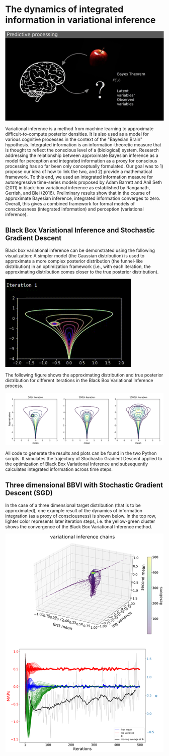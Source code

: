 # The dynamics of integrated information in variational inference

<img src="https://github.com/nadinespy/BBVI_SGD/blob/main/bayes.jpg?raw=true" alt="Bayes and consciousness" width="600 px" />

Variational inference is a method from machine learning to approximate difficult-to-compute posterior densities. It is also used as a model for various cognitive processes in the context of the "Bayesian Brain" hypothesis. Integrated information is an information-theoretic measure that is thought to reflect the conscious level of a (biological) system. Research addressing the relationship between approximate Bayesian inference as a model for perception and integrated information as a proxy for conscious processing has so far been only conceptually formulated. Our goal was to 1) propose our idea of how to  link the two, and 2) provide a mathematical framework. To this end, we used an integrated information measure for autoregressive time-series models proposed by Adam Barrett and Anil Seth (2011) in black-box variational inference as established by Ranganath, Gerrish, and Blei (2016). Preliminary results show that in the course of approximate Bayesian inference, integrated information converges to zero. Overall, this gives a combined framework for formal models of consciousness (integrated information) and perception (variational inference).

## Black Box Variational Inference and Stochastic Gradient Descent

Black box variational inference can be demonstrated using the following visualization: A simpler model (the Gaussian distribution) is used to approximate a more complex posterior distribution (the funnel-like distribution) in an optimization framework (i.e., with each iteration, the approximating distribution comes closer to the true posterior distribution).

<img src="https://github.com/nadinespy/BBVI_SGD/blob/main/variation_inf.gif?raw=true" alt="Variational Inference" width="400 px" />

The following figure shows the approximating distribution and true posterior distribution for different iterations in the Black Box Variational Inference process.

<img src="https://github.com/nadinespy/BBVI_SGD/blob/main/2D_variational_target_distr.png?raw=true" alt="2D plot"/>

All code to generate the results and plots can be found in the two Python scripts. It simulates the trajectory of Stochastic Gradient Descent applied to the optimization of Black Box Variational Inference and subsequently calculates integrated information across time steps.

## Three dimensional BBVI with Stochastic Gradient Descent (SGD)

In the case of a three dimensional target distribution (that is to be approximated), one example result of the dynamics of information integration (as a proxy of consciousness) is shown below. In the top row, lighter color represents later iteration steps, i.e. the yellow-green cluster shows the convergence of the Black Box Variational Inference method.

<img src="https://github.com/nadinespy/BBVI_SGD/blob/main/3D_scatterplot_with_phi.png?raw=true" alt="3D plot"/>
